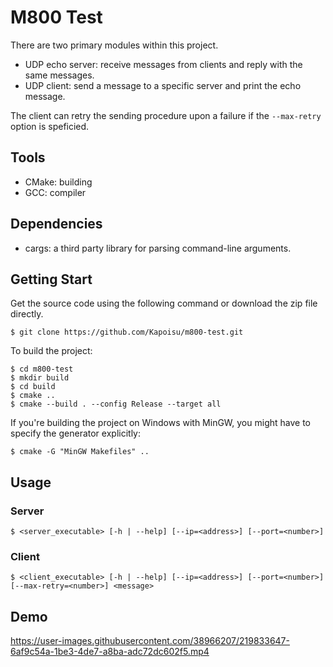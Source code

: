 # M800 Test

There are two primary modules within this project.
* UDP echo server: receive messages from clients and reply with the same messages.
* UDP client: send a message to a specific server and print the echo message.

The client can retry the sending procedure upon a failure if the ```--max-retry``` option is speficied.

## Tools
* CMake: building
* GCC: compiler

## Dependencies
* cargs: a third party library for parsing command-line arguments.

## Getting Start

Get the source code using the following command or download the zip file directly.
```
$ git clone https://github.com/Kapoisu/m800-test.git
```

To build the project:
```
$ cd m800-test
$ mkdir build
$ cd build
$ cmake ..
$ cmake --build . --config Release --target all
```

If you're building the project on Windows with MinGW, you might have to specify the generator explicitly:
```
$ cmake -G "MinGW Makefiles" ..
```

## Usage
### Server
```
$ <server_executable> [-h | --help] [--ip=<address>] [--port=<number>]
```
### Client
```
$ <client_executable> [-h | --help] [--ip=<address>] [--port=<number>] [--max-retry=<number>] <message>
```

## Demo
https://user-images.githubusercontent.com/38966207/219833647-6af9c54a-1be3-4de7-a8ba-adc72dc602f5.mp4
